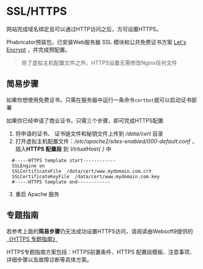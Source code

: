 # SSL/HTTPS

网站完成域名绑定且可以通过HTTP访问之后，方可设置HTTPS。

Phabricator预装包，已安装Web服务器 SSL 模块和公共免费证书方案 [Let's Encrypt](https://letsencrypt.org/) ，并完成预配置。

> 除了虚拟主机配置文件之外，HTTPS设置无需修改Nginx任何文件

## 简易步骤

如果你想使用免费证书，只需在服务器中运行一条命令`certbot`就可以启动证书部署

如果你已经申请了商业证书，只需三个步骤，即可完成HTTPS配置

1. 将申请的证书、 证书链文件和秘钥文件上传到 */data/cert* 目录
2. 打开虚拟主机配置文件：*/etc/apache2/sites-enabled/000-default.conf* ，插入**HTTPS 配置段** 到 *VirtualHost{ }* 中
 ``` text
   #-----HTTPS template start------------
   SSLEngine on
   SSLCertificateFile  /data/cert/www.mydomain.com.crt
   SSLCertificateKeyFile  /data/cert/www.mydomain.com.key
   #-----HTTPS template end------------
   ```
3. 重启 Apache 服务

## 专题指南

若参考上面的**简易步骤**仍无法成功设置HTTPS访问，请阅读由Websoft9提供的 [《HTTPS 专题指南》](https://support.websoft9.com/docs/faq/zh/tech-https.html#apache)

HTTPS专题指南方案包括：HTTPS前置条件、HTTPS 配置段模板、注意事项、详细步骤以及故障诊断等具体方案。
